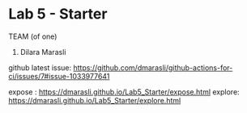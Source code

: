 # Lab 5 - Starter

TEAM (of one)

1. Dilara Marasli 


github latest issue: https://github.com/dmarasli/github-actions-for-ci/issues/7#issue-1033977641

expose : https://dmarasli.github.io/Lab5_Starter/expose.html
explore: https://dmarasli.github.io/Lab5_Starter/explore.html
